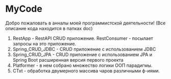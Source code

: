 # MyCode
Добро пожаловать в анналы моей программистской деятельности! (Все описание кода находится в папках doc)
1. RestApp - RestAPI CRUD приложение. RestConsumer - посылает запросы на это приложение.
2. Spring_CRUD_JDBC - CRUD приложение с использованием JDBC
3. Spring_CRUD_JPA - CRUD приложение с использованием JPA и Spring Boot расширенная версия первого проекта
4. Platformer - в нем собрано множество логики ООП парадигмы.
5. СTxt - обработка двумерного массива чаров различными ф-иями.
